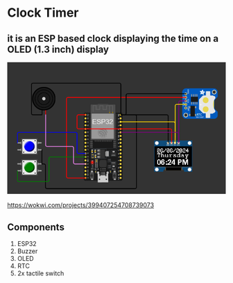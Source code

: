 # Clock Timer
## it is an ESP based clock displaying the time on a OLED (1.3 inch) display 

![Circuit Diagram](./images/circuit_diagram.png?raw=true "Circuit Diagram")

https://wokwi.com/projects/399407254708739073

## Components
1. ESP32
2. Buzzer
3. OLED
4. RTC
5. 2x tactile switch


